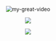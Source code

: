 <!-- Nguyễn Thắng Hưng Profile -->
<div align="center"> 

![my-great-video](https://user-images.githubusercontent.com/45034330/112785779-a002a280-9076-11eb-9de1-490d47609a91.gif)

</div>
<p align="center">
  <a href="https://github.com/anuraghazra/github-readme-stats"> 
    <img align="center" src="https://github-readme-stats.vercel.app/api?username=thanghung&show_icons=true&count_private=true&theme=dracula"/>
  </a>
</p>
<p align="center">
  <a href="https://github.com/anuraghazra/github-readme-stats"> 
    <img src="https://github-readme-stats.vercel.app/api/top-langs/?username=thanghung&layout=compact&langs_count=20&count_private=true&hide=tsql,hlsl,glsl,shaderlab&theme=dracula"/>
  </a>
</p>

<!--
**ThangHung/ThangHung2000** is a ✨ _special_ ✨ repository because its `README.md` (this file) appears on your GitHub profile.

Here are some ideas to get you started:

- 🔭 I’m currently working on ...
- 🌱 I’m currently learning ...
- 👯 I’m looking to collaborate on ...
- 🤔 I’m looking for help with ...
- 💬 Ask me about ...
- 📫 How to reach me: ...
- 😄 Pronouns: ...
- ⚡ Fun fact: ...
-->
